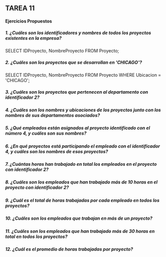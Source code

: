 ## TAREA 11
#### Ejercicios Propuestos 
##### 1. ¿Cuáles son los identificadores y nombres de todos los proyectos existentes en la empresa?
SELECT IDProyecto, NombreProyecto 
FROM Proyecto;
##### 2. ¿Cuáles son los proyectos que se desarrollan en 'CHICAGO'?
SELECT IDProyecto, NombreProyecto 
FROM Proyecto 
WHERE Ubicacion = 'CHICAGO';

##### 3. ¿Cuáles son los proyectos que pertenecen al departamento con identificador 2?
##### 4. ¿Cuáles son los nombres y ubicaciones de los proyectos junto con los nombres de sus departamentos asociados?
##### 5. ¿Qué empleados están asignados al proyecto identificado con el número 4, y cuáles son sus nombres?
##### 6. ¿En qué proyectos está participando el empleado con el identificador 4, y cuáles son los nombres de esos proyectos?
##### 7. ¿Cuántas horas han trabajado en total los empleados en el proyecto con identificador 2?
##### 8. ¿Cuáles son los empleados que han trabajado más de 10 horas en el proyecto con identificador 2?
##### 9. ¿Cuál es el total de horas trabajadas por cada empleado en todos los proyectos?
##### 10. ¿Cuáles son los empleados que trabajan en más de un proyecto?
##### 11. ¿Cuáles son los empleados que han trabajado más de 30 horas en total en todos los proyectos?
##### 12. ¿Cuál es el promedio de horas trabajadas por proyecto?

